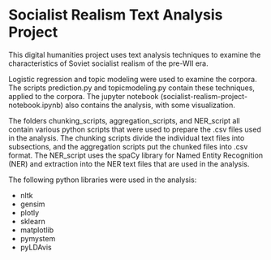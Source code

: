 # Socialist Realism Text Analysis Project


This digital humanities project uses text analysis techniques to examine the characteristics of Soviet socialist realism of the pre-WII era.  

Logistic regression and topic modeling were used to examine the corpora.  The scripts prediction.py and topicmodeling.py contain these techniques, applied to the corpora.  The jupyter notebook (socialist-realism-project-notebook.ipynb) also contains the analysis, with some visualization.

The folders chunking_scripts, aggregation_scripts, and NER_script all contain various python scripts that were used to prepare the .csv files used in the analysis.  The chunking scripts divide the individual text files into subsections, and the aggregation scripts put the chunked files into .csv format.  The NER_script uses the spaCy library for Named Entity Recognition (NER) and extraction into the NER text files that are used in the analysis. 

The following python libraries were used in the analysis:

- nltk
- gensim
- plotly
- sklearn
- matplotlib 
- pymystem
- pyLDAvis
